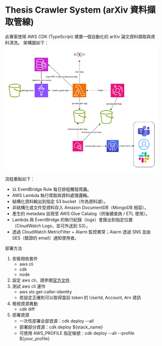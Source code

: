 # Thesis Crawler System (arXiv 資料擷取管線)

此專案使用 AWS CDK (TypeScript) 建置一個自動化的 arXiv 論文資料擷取與資料清洗。
架構圖如下：
![架構圖](./img/thesis_crawler_system_structure.png)

流程重點如下：
- 以 EventBridge Rule 每日排程觸發爬蟲。
- AWS Lambda 執行爬取與資料處理邏輯。
- 結構化資料輸出到指定 S3 bucket（作為資料湖）。
- 非結構化或文件型資料存入 Amazon DocumentDB（MongoDB 相容）。
- 產生的 metadata 註冊至 AWS Glue Catalog（供後續查詢 / ETL 使用）。
- Lambda 與 EventBridge 的執行紀錄（logs）會匯出到指定位置（CloudWatch Logs，並可外送到 S3）。
- 透過 CloudWatch MetricFilter + Alarm 監控異常；Alarm 透過 SNS 並由 SES（驗證的 email）通知使用者。

部署方法
1. 安裝相依套件
   - aws cli
   - cdk
   - node
2. 設定 aws cli，請參閱[官方文件](https://docs.aws.amazon.com/zh_tw/cli/v1/userguide/cli-chap-configure.html)
3. 測試 aws cli 運作
   - aws sts get-caller-identity
   - 若設定正確則可以取得當前 token 的 UserId, Account, Arn 資訊
4. 檢視資源異動
   - cdk diff
5. 部署資源
   - 一次性部署全部資源：cdk deploy --all
   - 部署部分資源：cdk deploy ${stack_name}
   - 可使用 AWS_PROFILE 指定帳號：cdk deploy --all --profile ${your_profile}
